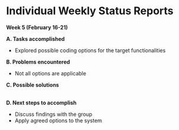# Individual Weekly Status Reports #

**Week 5 (February 16-21)**

**A. Tasks accomplished** <br>
<ul><li>Explored possible coding options for the target functionalities</li></ul>

<b>B. Problems encountered</b> <br>
<ul><li>Not all options are applicable</li></ul>

<b>C. Possible solutions</b> <br><br>

<b>D. Next steps to accomplish</b> <br>
<ul><li>Discuss findings with the group<br>
</li><li>Apply agreed options to the system